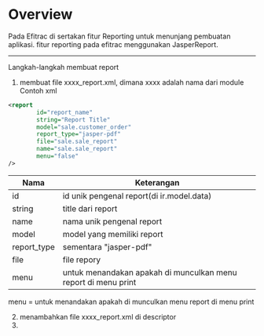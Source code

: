 # Overview
Pada Efitrac di sertakan fitur Reporting untuk menunjang pembuatan aplikasi. fitur reporting pada efitrac menggunakan JasperReport.

---

Langkah-langkah membuat report

1. membuat file xxxx_report.xml, dimana xxxx adalah nama dari module
Contoh xml

```xml
<report
        id="report_name"
        string="Report Title"
        model="sale.customer_order"
        report_type="jasper-pdf"
        file="sale.sale_report"
        name="sale.sale_report"
        menu="false"
/>
```

| Nama | Keterangan |
|------|------------|
| id | id unik pengenal report(di ir.model.data) |
| string | title dari report |
| name | nama unik pengenal report |
| model | model yang memiliki report |
| report_type | sementara "jasper-pdf" |
| file | file repory |
| menu | untuk menandakan apakah di munculkan menu report di menu print <insert image here> |



menu = untuk menandakan apakah di munculkan menu report di menu print <insert image here>

2. menambahkan file xxxx_report.xml di descriptor
3. 